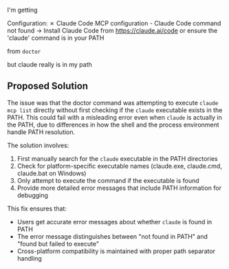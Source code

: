 I'm getting

Configuration:
  ✗ Claude Code MCP configuration - Claude Code command not found
    → Install Claude Code from <https://claude.ai/code> or ensure the 'claude' command is in your PATH


from `doctor`

but claude really is in my path

## Proposed Solution

The issue was that the doctor command was attempting to execute `claude mcp list` directly without first checking if the `claude` executable exists in the PATH. This could fail with a misleading error even when `claude` is actually in the PATH, due to differences in how the shell and the process environment handle PATH resolution.

The solution involves:
1. First manually search for the `claude` executable in the PATH directories
2. Check for platform-specific executable names (claude.exe, claude.cmd, claude.bat on Windows)
3. Only attempt to execute the command if the executable is found
4. Provide more detailed error messages that include PATH information for debugging

This fix ensures that:
- Users get accurate error messages about whether `claude` is found in PATH
- The error message distinguishes between "not found in PATH" and "found but failed to execute"
- Cross-platform compatibility is maintained with proper path separator handling